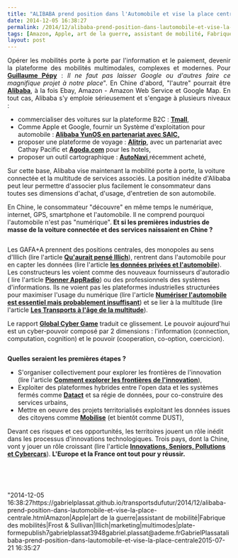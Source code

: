 ```yaml
---
title: "ALIBABA prend position dans l'Automobile et vise la place centrale"
date: 2014-12-05 16:38:27
permalink: /2014/12/alibaba-prend-position-dans-lautomobile-et-vise-la-place-centrale.html
tags: [Amazon, Apple, art de la guerre, assistant de mobilité, Fabrique des mobilités, Frost & Sullivan, Illich, marketing, multimodes, plate-forme]
layout: post
---
```


<p style="text-align: justify">Opérer les mobilités porte à porte par l'information et le paiement, devenir la plateforme des mobilités multimodales, complexes et modernes. Pour <a href="http://www.lesechos.fr/27/09/2013/LesEchos/21531-078-ECH_--excellence-2020----le-plan-de-guillaume-pepy-pour-la-sncf-de-demain.htm" target="_blank"><strong>Guillaume Pépy</strong></a> : <em>Il ne faut pas laisser Google ou d'autres faire ce magnifique projet à notre place</em>". En Chine d'abord, "l'autre" pourrait être <a href=""http://www.alibabagroup.com/en/about/businesses"" target=""_blank""><strong>Alibaba</strong></a>, à la fois Ebay, Amazon - Amazon Web Service et Google Map. En tout cas, Alibaba s'y emploie sérieusement et s'engage à plusieurs niveaux :</p> <ul> <li>commercialiser des voitures sur la plateforme B2C : <a href=""http://detail.tmall.com/item.htm?spm=a220m.1000858.1000725.1.F7xBDf&id=42215730141&skuId=87292580284&cat_id=50106137&rn=558dc4c67d8b2e73344c7d8542027811&user_id=2249365476&is_b=1"" target=""_blank""><strong>Tmall</strong></a>,</li> <li>Comme Apple et Google, fournir un Système d'exploitation pour automobile : <a href=""http://french.xinhuanet.com/science/2014-10/29/c_133750941.htm"" target=""_blank""><strong>Alibaba YunOS en partenariat avec SAIC,</strong></a></li> <li>proposer une plateforme de voyage : <a href=""http://www.veilleinfotourisme.fr/alitrip-le-site-internet-de-voyage-d-alibaba-alibaba-group-announces-new-alitrip-brand-and-domain-name-shares-strategy-to-enhance-online-travel-business-131431.kjsp"" target=""_blank""><strong>Alitrip</strong></a>, avec un partenariat avec Cathay Pacific et <a href=""http://www.agoda.com/"" target=""_blank""><strong>Agoda.com</strong></a> pour les hotels,</li> <li>proposer un outil cartographique : <a href=""http://www.reuters.com/article/2014/04/11/us-autonavi-deals-alibaba-group-idUSBREA3A15620140411"" target=""_blank""><strong>AutoNavi</strong> </a>récemment acheté,</li> </ul> <p style=""text-align: justify"">Sur cette base, Alibaba vise maintenant la mobilité porte à porte, la voiture connectée et la multitude de services associés. La position inédite d'Alibaba peut leur permettre d'associer plus facilement le consommateur dans toutes ses dimensions d'achat, d'usage, d'entretien de son automobile.</p> <p style=""text-align: justify"">En Chine, le consommateur "découvre" en même temps le numérique, internet, GPS, smartphone et l'automobile. Il ne comprend pourquoi l'automobile n'est pas "numérique". <strong>Et si les premières industries de masse de la voiture connectée et des services naissaient en Chine ? </strong></p> <p style=""text-align: justify""><a class=""asset-img-link"" href="https://gabrielplassat.github.io/transportsdufutur/wp-content/uploads/sites/6/old/6a0120a66d2ad4970b01b8d0a22d4a970c-pi.png""><img alt=""Saic_alibaba"" border=""0"" class=""asset  asset-image at-xid-6a0120a66d2ad4970b01b8d0a22d4a970c img-responsive"" src=""/wp-content/uploads/sites/6/old/6a0120a66d2ad4970b01b8d0a22d4a970c-800wi.png"" style=""margin-left: automargin-right: auto"" title=""Saic_alibaba"" /></a></p>  <!--more-->  <p style=""text-align: justify"">Les GAFA+A prennent des positions centrales, des monopoles au sens d'Illich (lire l'article <a href="https://gabrielplassat.github.io/transportsdufutur/2014/07/quaurait-pense-illich-du-monopole-des-gafa.html"" target=""_blank""><strong>Qu'aurait pensé Illich</strong></a>), rentrent dans l'automobile pour en capter les données (lire l'article <a href="https://gabrielplassat.github.io/transportsdufutur/2014/11/donnees-privees-et-automobile.html"" target=""_blank""><strong>les données privées et l'automobile</strong></a>). Les constructeurs les voient comme des nouveaux fournisseurs d'autoradio ( lire l'article <a href=""http://techcrunch.com/2014/12/01/pioneer-appradio-4-with-apple-carplay-review/?ncid=rss&utm_source=feedburner&utm_medium=feed&utm_campaign=Feed%3A+Techcrunch+%28TechCrunch%29"" target=""_blank""><strong>Pionner AppRadio</strong></a>) ou des professionnels des systèmes d'informations. Ils ne voient pas les plateformes industrielles structurées pour maximiser l'usage du numérique (lire l'article <a href="https://gabrielplassat.github.io/transportsdufutur/2014/07/numeriser-lautomobile-est-essentiel-mais-largement-insuffisant.html"" target=""_blank""><strong>Numériser l'automobile est essentiel mais probablement insuffisant</strong></a>) et se lier à la multitude (lire l'article <a href="https://gabrielplassat.github.io/transportsdufutur/2013/02/les-transports-a-lage-de-la-multitude.html"" target=""_blank""><strong>Les Transports à l'âge de la multitude</strong></a>).</p> <p style=""text-align: justify"">Le rapport <a href=""http://www.da.mod.uk/da-news/the-global-cyber-game-the-defence-academy-cyber-inquiry-report/"" target=""_blank""><strong>Global Cyber Game</strong></a> traduit ce glissement. Le pouvoir aujourd'hui est un cyber-pouvoir composé par 2 dimensions : l'information (connection, computation, cognition) et le pouvoir (cooperation, co-option, coercicion).</p> <p><a class=""asset-img-link"" href="https://gabrielplassat.github.io/transportsdufutur/wp-content/uploads/sites/6/old/6a0120a66d2ad4970b01b7c71844c9970b-pi.png""><img alt=""Cybergame"" border=""0"" class=""asset  asset-image at-xid-6a0120a66d2ad4970b01b7c71844c9970b image-full img-responsive"" src=""/wp-content/uploads/sites/6/old/6a0120a66d2ad4970b01b7c71844c9970b-800wi.png"" style=""margin-left: automargin-right: auto"" title=""Cybergame"" /></a></p> <p style=""text-align: justify""><strong>Quelles seraient les premières étapes ?</strong></p> <ul> <li>S'organiser collectivement pour explorer les frontières de l'innovation (lire l'article <a href="https://gabrielplassat.github.io/transportsdufutur/2014/08/comment-explorer-les-frontieres-de-linnovation.html"" target=""_blank""><strong>Comment explorer les frontières de l'innovation</strong></a>),</li> <li>Exploiter des plateformes hybrides entre l'open data et les systèmes fermés comme <a href=""http://fr.slideshare.net/Datact"" target=""_blank""><strong>Datact</strong></a> et sa régie de données, pour co-construire des services urbains,</li> <li>Mettre en oeuvre des projets territorialisés exploitant les données issues des citoyens comme <a href=""http://www.groupechronos.org/projets/chantiers/mobi-lise-ameliorer-les-mobilites-par-les-contributions-communautaires"" target=""_blank""><strong>Mobilise</strong></a> (et bientôt comme DUST),</li> </ul> <p style=""text-align: justify"">Devant ces risques et ces opportunités, les territoires jouent un rôle inédit dans les processus d'innovations technologiques. Trois pays, dont la Chine, vont y jouer un rôle croissant (lire l'article <a href="https://gabrielplassat.github.io/transportsdufutur/2014/07/innovations-seniors-pollution-et-cybercars.html"" target=""_blank""><strong>Innovations, Seniors, Pollutions et Cybercars</strong></a>). <strong>L'Europe et la France ont tout pour y réussir.</strong></p> <p style=""text-align: justify""> </p> <p style=""text-align: justify""> </p>"2014-12-05 16:38:27https://gabrielplassat.github.io/transportsdufutur/2014/12/alibaba-prend-position-dans-lautomobile-et-vise-la-place-centrale.htmlAmazon|Apple|art de la guerre|assistant de mobilité|Fabrique des mobilités|Frost & Sullivan|Illich|marketing|multimodes|plate-formepublish7gabrielplassat3948gabriel.plassat@ademe.frGabrielPlassatalibaba-prend-position-dans-lautomobile-et-vise-la-place-centrale2015-07-21 16:35:27

